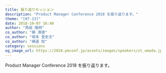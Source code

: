 ```yaml
---
title: 振り返りセッション
description: "Product Manager Conference 2018 を振り返ります。"
theme: "[07-13]"
date: 2018-10-07 16:40
author: "馬田 隆明"
co_author: "関 満徳"
co_author: "坂本 登史文"
co_author: "横道 稔"
category: sessions
og_image_url: https://2018.pmconf.jp/assets/images/speakers/ut_umada.jpg
---
```

Product Manager Conference 2018 を振り返ります。